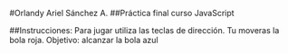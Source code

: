 #Orlandy Ariel Sánchez A.
##Práctica final curso JavaScript

##Instrucciones:
Para jugar utiliza las teclas de dirección.
Tu moveras la bola roja.
Objetivo: alcanzar la bola azul